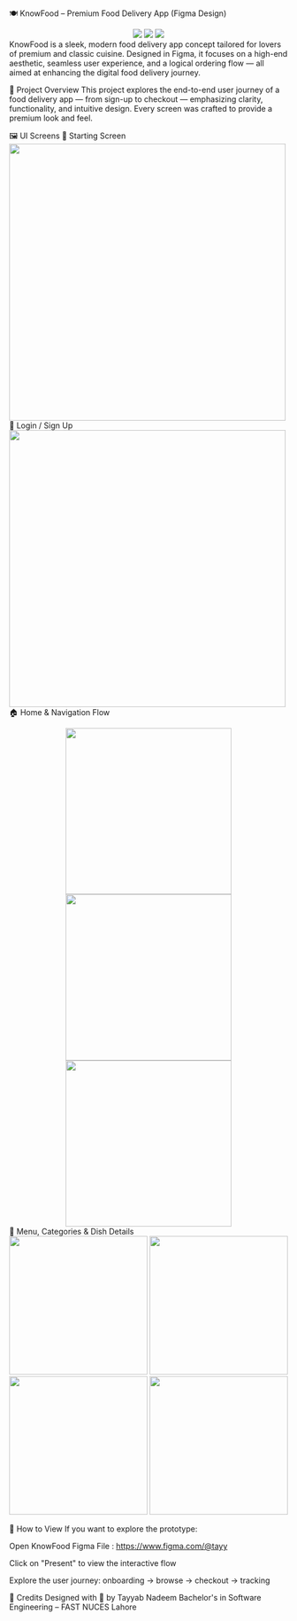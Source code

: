 🍽️ KnowFood – Premium Food Delivery App (Figma Design)
<div align="center"> <img src="https://img.shields.io/badge/Figma-UI%2FUX-blue?logo=figma&logoColor=white" /> <img src="https://img.shields.io/badge/Google%20Fonts-Typography-ffce00?logo=google&logoColor=black" /> <img src="https://img.shields.io/badge/Font%20Awesome-Icons-brightgreen?logo=fontawesome&logoColor=white" /> </div>
KnowFood is a sleek, modern food delivery app concept tailored for lovers of premium and classic cuisine. Designed in Figma, it focuses on a high-end aesthetic, seamless user experience, and a logical ordering flow — all aimed at enhancing the digital food delivery journey.

🎯 Project Overview
This project explores the end-to-end user journey of a food delivery app — from sign-up to checkout — emphasizing clarity, functionality, and intuitive design. Every screen was crafted to provide a premium look and feel.

🖼️ UI Screens
🚀 Starting Screen
<img src="https://github.com/TayyabNadeem1/Food-Delivery-App-/assets/103959510/02f87a7b-2b57-4cd6-b278-a9b5b2dc6be0" width="500"/>
🔐 Login / Sign Up
<img src="https://github.com/TayyabNadeem1/Food-Delivery-App-/assets/103959510/9ab92778-9a93-4ede-827a-1e4442f24ed7" width="500"/>
🏠 Home & Navigation Flow
<div align="center"> <img src="https://github.com/TayyabNadeem1/Food-Delivery-App-/assets/103959510/3be803fc-81dd-4170-8927-c88b41a8b50b" width="300"/> <img src="https://github.com/TayyabNadeem1/Food-Delivery-App-/assets/103959510/7759f4b1-0db2-4fc3-8b6c-caf7de9dfe97" width="300"/> <img src="https://github.com/TayyabNadeem1/Food-Delivery-App-/assets/103959510/5ed1ce0c-315b-4f39-a26d-0e6ef3b2e70b" width="300"/> </div>
🍱 Menu, Categories & Dish Details
<div align="center"> <img src="https://github.com/TayyabNadeem1/Food-Delivery-App-/assets/103959510/f0460f3b-d179-4d45-b585-be6890d0e0b1" width="250"/> <img src="https://github.com/TayyabNadeem1/Food-Delivery-App-/assets/103959510/1153a67f-15b2-4af8-8ea1-5e5dbe4511ad" width="250"/> <img src="https://github.com/TayyabNadeem1/Food-Delivery-App-/assets/103959510/ee7e6275-174c-4e2d-8385-04542f95a127" width="250"/> <img src="https://github.com/TayyabNadeem1/Food-Delivery-App-/assets/103959510/26475672-fcff-480b-ac96-e4d6659ad039" width="250"/> </div>



🚀 How to View
If you want to explore the prototype:

Open KnowFood Figma File : https://www.figma.com/@tayy

Click on "Present" to view the interactive flow

Explore the user journey: onboarding → browse → checkout → tracking

📌 Credits
Designed with 💙 by Tayyab Nadeem
Bachelor's in Software Engineering – FAST NUCES Lahore



